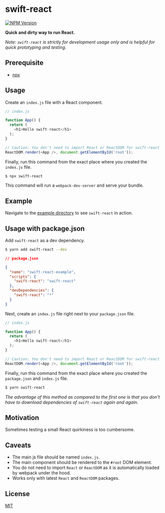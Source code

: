 # swift-react

[![NPM Version](https://img.shields.io/npm/v/swift-react.svg?style=flat-square)](https://www.npmjs.com/package/swift-react)

**Quick and dirty way to run React.**

*Note: `swift-react` is strictly for development usage only and is helpful for quick prototyping and testing.*

## Prerequisite

* [npx](https://github.com/npm/npx)

## Usage

Create an `index.js` file with a React component.

```js
// index.js

function App() {
  return (
    <h1>Hello swift-react</h1>
  );
}

// Caution: You don't need to import React or ReactDOM for swift-react to work.
ReactDOM.render(<App />, document.getElementById('root'));
```

Finally, run this command from the exact place where you created the `index.js` file.

```bash
$ npx swift-react
```

This command will run a `webpack-dev-server` and serve your bundle.

## Example

Navigate to the [example directory](https://github.com/mesaugat/swift-react/tree/master/example) to see `swift-react` in action.

## Usage with package.json

Add `swift-react` as a dev dependency.

```bash
$ yarn add swift-react --dev
```

```json
// package.json

{
  "name": "swift-react-example",
  "scripts": {
    "swift-react": "swift-react"
  },
  "devDependencies": {
    "swift-react": "*"
  }
}
```

Next, create an `index.js` file right next to your `package.json` file.

```js
// index.js

function App() {
  return (
    <h1>Hello swift-react</h1>
  );
}

// Caution: You don't need to import React or ReactDOM for swift-react to work.
ReactDOM.render(<App />, document.getElementById('root'));
```

Finally, run this command from the exact place where you created the `package.json` and `index.js` file.

```bash
$ yarn swift-react
```

*The advantage of this method as compared to the first one is that you don't have to download dependencies of `swift-react` again and again.*

## Motivation

Sometimes testing a small React quirkiness is too cumbersome.

## Caveats

* The main js file should be named `index.js`.
* The main component should be rendered to the `#root` DOM element.
* You do not need to import `React` or `ReactDOM` as it is automatically loaded by webpack under the hood.
* Works only with latest `React` and `ReactDOM` packages.

## License

[MIT](LICENSE)
